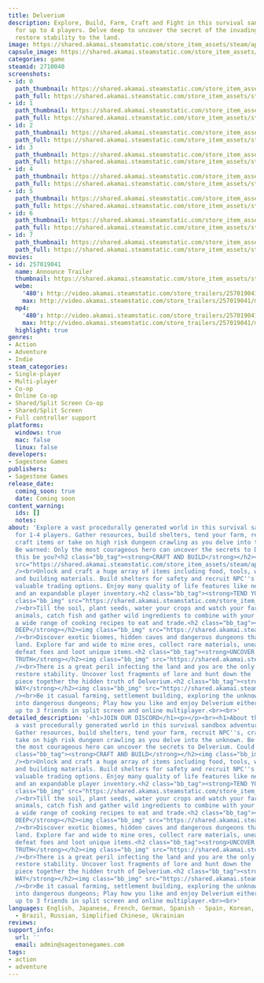 ```yaml
---
title: Delverium
description: Explore, Build, Farm, Craft and Fight in this survival sandbox adventure
  for up to 4 players. Delve deep to uncover the secret of the invading 'Faults' and
  restore stability to the land.
image: https://shared.akamai.steamstatic.com/store_item_assets/steam/apps/2710040/header.jpg?t=1722427498
capsule_image: https://shared.akamai.steamstatic.com/store_item_assets/steam/apps/2710040/capsule_231x87.jpg?t=1722427498
categories: game
steamid: 2710040
screenshots:
- id: 0
  path_thumbnail: https://shared.akamai.steamstatic.com/store_item_assets/steam/apps/2710040/ss_0df4c6b35e3a3e2c1787b7da64a667da83394a58.600x338.jpg?t=1722427498
  path_full: https://shared.akamai.steamstatic.com/store_item_assets/steam/apps/2710040/ss_0df4c6b35e3a3e2c1787b7da64a667da83394a58.1920x1080.jpg?t=1722427498
- id: 1
  path_thumbnail: https://shared.akamai.steamstatic.com/store_item_assets/steam/apps/2710040/ss_d93cd7c394d6dc4329412e57b3a2e7f39a947934.600x338.jpg?t=1722427498
  path_full: https://shared.akamai.steamstatic.com/store_item_assets/steam/apps/2710040/ss_d93cd7c394d6dc4329412e57b3a2e7f39a947934.1920x1080.jpg?t=1722427498
- id: 2
  path_thumbnail: https://shared.akamai.steamstatic.com/store_item_assets/steam/apps/2710040/ss_129cf95b62e09d0b23a26e3143fb7ea7b29c91ff.600x338.jpg?t=1722427498
  path_full: https://shared.akamai.steamstatic.com/store_item_assets/steam/apps/2710040/ss_129cf95b62e09d0b23a26e3143fb7ea7b29c91ff.1920x1080.jpg?t=1722427498
- id: 3
  path_thumbnail: https://shared.akamai.steamstatic.com/store_item_assets/steam/apps/2710040/ss_bb2b6f832295e947d54e3675b2c207d1d24122b9.600x338.jpg?t=1722427498
  path_full: https://shared.akamai.steamstatic.com/store_item_assets/steam/apps/2710040/ss_bb2b6f832295e947d54e3675b2c207d1d24122b9.1920x1080.jpg?t=1722427498
- id: 4
  path_thumbnail: https://shared.akamai.steamstatic.com/store_item_assets/steam/apps/2710040/ss_94c63d66949eb99cdad70d263862392acd75f2b4.600x338.jpg?t=1722427498
  path_full: https://shared.akamai.steamstatic.com/store_item_assets/steam/apps/2710040/ss_94c63d66949eb99cdad70d263862392acd75f2b4.1920x1080.jpg?t=1722427498
- id: 5
  path_thumbnail: https://shared.akamai.steamstatic.com/store_item_assets/steam/apps/2710040/ss_d586c9549b19f617736002085883f235a513af44.600x338.jpg?t=1722427498
  path_full: https://shared.akamai.steamstatic.com/store_item_assets/steam/apps/2710040/ss_d586c9549b19f617736002085883f235a513af44.1920x1080.jpg?t=1722427498
- id: 6
  path_thumbnail: https://shared.akamai.steamstatic.com/store_item_assets/steam/apps/2710040/ss_ef6a18cf4dfcfc03081daa6f0eb2e546d096872c.600x338.jpg?t=1722427498
  path_full: https://shared.akamai.steamstatic.com/store_item_assets/steam/apps/2710040/ss_ef6a18cf4dfcfc03081daa6f0eb2e546d096872c.1920x1080.jpg?t=1722427498
- id: 7
  path_thumbnail: https://shared.akamai.steamstatic.com/store_item_assets/steam/apps/2710040/ss_3ddefa533aa715ef86dd72f11d2b7aed583df505.600x338.jpg?t=1722427498
  path_full: https://shared.akamai.steamstatic.com/store_item_assets/steam/apps/2710040/ss_3ddefa533aa715ef86dd72f11d2b7aed583df505.1920x1080.jpg?t=1722427498
movies:
- id: 257019041
  name: Announce Trailer
  thumbnail: https://shared.akamai.steamstatic.com/store_item_assets/steam/apps/257019041/movie.293x165.jpg?t=1714150910
  webm:
    '480': http://video.akamai.steamstatic.com/store_trailers/257019041/movie480_vp9.webm?t=1714150910
    max: http://video.akamai.steamstatic.com/store_trailers/257019041/movie_max_vp9.webm?t=1714150910
  mp4:
    '480': http://video.akamai.steamstatic.com/store_trailers/257019041/movie480.mp4?t=1714150910
    max: http://video.akamai.steamstatic.com/store_trailers/257019041/movie_max.mp4?t=1714150910
  highlight: true
genres:
- Action
- Adventure
- Indie
steam_categories:
- Single-player
- Multi-player
- Co-op
- Online Co-op
- Shared/Split Screen Co-op
- Shared/Split Screen
- Full controller support
platforms:
  windows: true
  mac: false
  linux: false
developers:
- Sagestone Games
publishers:
- Sagestone Games
release_date:
  coming_soon: true
  date: Coming soon
content_warning:
  ids: []
  notes:
about: 'Explore a vast procedurally generated world in this survival sandbox adventure
  for 1-4 players. Gather resources, build shelters, tend your farm, recruit NPC''s,
  craft items or take on high risk dungeon crawling as you delve into the unknown.
  Be warned: Only the most courageous hero can uncover the secrets to Delverium. Could
  this be you?<h2 class="bb_tag"><strong>CRAFT AND BUILD</strong></h2><img class="bb_img"
  src="https://shared.akamai.steamstatic.com/store_item_assets/steam/apps/2710040/extras/building.gif?t=1722427498"
  /><br>Unlock and craft a huge array of items including food, tools, weapons, armor
  and building materials. Build shelters for safety and recruit NPC''s who provide
  valuable trading options. Enjoy many quality of life features like nested crafting
  and an expandable player inventory.<h2 class="bb_tag"><strong>TEND YOUR FARM</strong></h2><img
  class="bb_img" src="https://shared.akamai.steamstatic.com/store_item_assets/steam/apps/2710040/extras/farming.gif?t=1722427498"
  /><br>Till the soil, plant seeds, water your crops and watch your farm grow. Breed
  animals, catch fish and gather wild ingredients to combine with your harvest in
  a wide range of cooking recipes to eat and trade.<h2 class="bb_tag"><strong>DELVE
  DEEP</strong></h2><img class="bb_img" src="https://shared.akamai.steamstatic.com/store_item_assets/steam/apps/2710040/extras/delve.gif?t=1722427498"
  /><br>Discover exotic biomes, hidden caves and dangerous dungeons that abound the
  land. Explore far and wide to mine ores, collect rare materials, unearth lost treasures,
  defeat foes and loot unique items.<h2 class="bb_tag"><strong>UNCOVER THE HIDDEN
  TRUTH</strong></h2><img class="bb_img" src="https://shared.akamai.steamstatic.com/store_item_assets/steam/apps/2710040/extras/truth.gif?t=1722427498"
  /><br>There is a great peril infecting the land and you are the only hero who can
  restore stability. Uncover lost fragments of lore and hunt down the ''Faults'' to
  piece together the hidden truth of Delverium.<h2 class="bb_tag"><strong>PLAY YOUR
  WAY</strong></h2><img class="bb_img" src="https://shared.akamai.steamstatic.com/store_item_assets/steam/apps/2710040/extras/coop.gif?t=1722427498"
  /><br>Be it casual farming, settlement building, exploring the unknown or delving
  into dangerous dungeons; Play how you like and enjoy Delverium either solo or with
  up to 3 friends in split screen and online multiplayer.<br><br>'
detailed_description: '<h1>JOIN OUR DISCORD</h1><p></p><br><h1>About the Game</h1>Explore
  a vast procedurally generated world in this survival sandbox adventure for 1-4 players.
  Gather resources, build shelters, tend your farm, recruit NPC''s, craft items or
  take on high risk dungeon crawling as you delve into the unknown. Be warned: Only
  the most courageous hero can uncover the secrets to Delverium. Could this be you?<h2
  class="bb_tag"><strong>CRAFT AND BUILD</strong></h2><img class="bb_img" src="https://shared.akamai.steamstatic.com/store_item_assets/steam/apps/2710040/extras/building.gif?t=1722427498"
  /><br>Unlock and craft a huge array of items including food, tools, weapons, armor
  and building materials. Build shelters for safety and recruit NPC''s who provide
  valuable trading options. Enjoy many quality of life features like nested crafting
  and an expandable player inventory.<h2 class="bb_tag"><strong>TEND YOUR FARM</strong></h2><img
  class="bb_img" src="https://shared.akamai.steamstatic.com/store_item_assets/steam/apps/2710040/extras/farming.gif?t=1722427498"
  /><br>Till the soil, plant seeds, water your crops and watch your farm grow. Breed
  animals, catch fish and gather wild ingredients to combine with your harvest in
  a wide range of cooking recipes to eat and trade.<h2 class="bb_tag"><strong>DELVE
  DEEP</strong></h2><img class="bb_img" src="https://shared.akamai.steamstatic.com/store_item_assets/steam/apps/2710040/extras/delve.gif?t=1722427498"
  /><br>Discover exotic biomes, hidden caves and dangerous dungeons that abound the
  land. Explore far and wide to mine ores, collect rare materials, unearth lost treasures,
  defeat foes and loot unique items.<h2 class="bb_tag"><strong>UNCOVER THE HIDDEN
  TRUTH</strong></h2><img class="bb_img" src="https://shared.akamai.steamstatic.com/store_item_assets/steam/apps/2710040/extras/truth.gif?t=1722427498"
  /><br>There is a great peril infecting the land and you are the only hero who can
  restore stability. Uncover lost fragments of lore and hunt down the ''Faults'' to
  piece together the hidden truth of Delverium.<h2 class="bb_tag"><strong>PLAY YOUR
  WAY</strong></h2><img class="bb_img" src="https://shared.akamai.steamstatic.com/store_item_assets/steam/apps/2710040/extras/coop.gif?t=1722427498"
  /><br>Be it casual farming, settlement building, exploring the unknown or delving
  into dangerous dungeons; Play how you like and enjoy Delverium either solo or with
  up to 3 friends in split screen and online multiplayer.<br><br>'
languages: English, Japanese, French, German, Spanish - Spain, Korean, Portuguese
  - Brazil, Russian, Simplified Chinese, Ukrainian
reviews:
support_info:
  url: ''
  email: admin@sagestonegames.com
tags:
- action
- adventure
---
```


